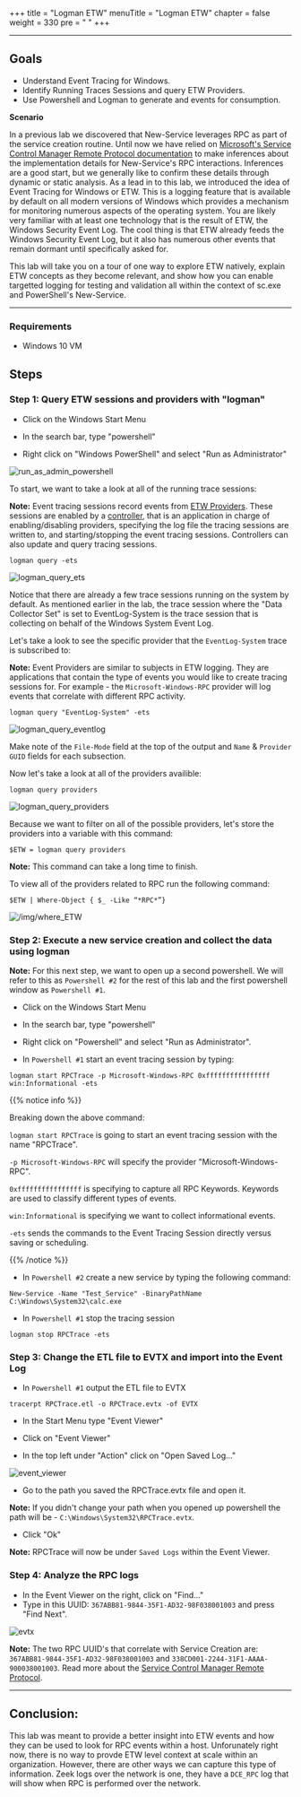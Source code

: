 +++
title = "Logman ETW"
menuTitle = "Logman ETW"
chapter = false
weight = 330
pre = "<i class='fab fa-leanpub'></i> "
+++

---
## Goals

* Understand Event Tracing for Windows.
* Identify Running Traces Sessions and query ETW Providers.
* Use Powershell and Logman to generate and events for consumption.

__Scenario__

In a previous lab we discovered that New-Service leverages RPC as part of the service creation routine. Until now we have relied on [Microsoft's Service Control Manager Remote Protocol documentation](https://docs.microsoft.com/en-us/openspecs/windows_protocols/ms-scmr/705b624a-13de-43cc-b8a2-99573da3635f) to make inferences about the implementation details for New-Service's RPC interactions. Inferences are a good start, but we generally like to confirm these details through dynamic or static analysis. As a lead in to this lab, we introduced the idea of Event Tracing for Windows or ETW. This is a logging feature that is available by default on all modern versions of Windows which provides a mechanism for monitoring numerous aspects of the operating system. You are likely very familiar with at least one technology that is the result of ETW, the Windows Security Event Log. The cool thing is that ETW already feeds the Windows Security Event Log, but it also has numerous other events that remain dormant until specifically asked for.

This lab will take you on a tour of one way to explore ETW natively, explain ETW concepts as they become relevant, and show how you can enable targetted logging for testing and validation all within the context of sc.exe and PowerShell's New-Service.

___
### Requirements
- Windows 10 VM

## Steps

### Step 1: Query ETW sessions and providers with "logman"

*  Click on the Windows Start Menu

*  In the search bar, type "powershell"

*  Right click on "Windows PowerShell" and select "Run as Administrator"

![run_as_admin_powershell](images/run_as_admin_powershell.PNG)

To start, we want to take a look at all of the running trace sessions:

**Note:** Event tracing sessions record events from [ETW Providers](https://docs.microsoft.com/en-us/windows/win32/etw/about-event-tracing#providers). These sessions are enabled by a [controller](https://docs.microsoft.com/en-us/windows/win32/etw/about-event-tracing#controllers), that is an application in charge of enabling/disabling providers, specifying the log file the tracing sessions are written to, and starting/stopping the event tracing sessions. Controllers can also update and query tracing sessions.

```
logman query -ets
```

![logman_query_ets](images/logman_query_ets.PNG)

Notice that there are already a few trace sessions running on the system by default. As mentioned earlier in the lab, the trace session where the "Data Collector Set" is set to EventLog-System is the trace session that is collecting on behalf of the Windows System Event Log.

Let's take a look to see the specific provider that the `EventLog-System` trace is subscribed to:

**Note:** Event Providers are similar to subjects in ETW logging. They are applications that contain the type of events you would like to create tracing sessions for. For example - the  `Microsoft-Windows-RPC` provider will log events that correlate with different RPC activity.
    
```
logman query "EventLog-System" -ets
```
![logman_query_eventlog](images/logman_query_eventlog.PNG)

Make note of the `File-Mode` field at the top of the output and `Name` & `Provider GUID` fields for each subsection. 

Now let's take a look at all of the providers availible:
```
logman query providers
```
![logman_query_providers](images/logman_query_providers.PNG)

Because we want to filter on all of the possible providers, let's store the providers into a variable with this command:

```
$ETW = logman query providers
```

**Note:** This command can take a long time to finish.

To view all of the providers related to RPC run the following command:
```
$ETW | Where-Object { $_ -Like “*RPC*”}
```

![/img/where_ETW](images/where_ETW.PNG)

### Step 2: Execute a new service creation and collect the data using logman

**Note:** For this next step, we want to open up a second powershell. We will refer to this as `Powershell #2` for the rest of this lab and the first powershell window as `Powershell #1`.

*  Click on the Windows Start Menu

*  In the search bar, type "powershell"

*  Right click on "Powershell" and select "Run as Administrator".

*  In `Powershell #1` start an event tracing session by typing: 
   
```
logman start RPCTrace -p Microsoft-Windows-RPC 0xffffffffffffffff win:Informational -ets
```

{{% notice info %}}

Breaking down the above command: 


`logman start RPCTrace` is going to start an event tracing session with the name "RPCTrace". 


`-p Microsoft-Windows-RPC` will specify the provider "Microsoft-Windows-RPC".


 `0xffffffffffffffff` is specifying to capture all RPC Keywords. Keywords are used to classify different types of events.


 `win:Informational` is specifying we want to collect informational events.


 `-ets` sends the commands to the Event Tracing Session directly versus saving or scheduling.


{{% /notice %}}

* In `Powershell #2` create a new service by typing the following command:

```
New-Service -Name "Test_Service" -BinaryPathName C:\Windows\System32\calc.exe
```

*  In `Powershell #1` stop the tracing session

```
logman stop RPCTrace -ets
```

### Step 3: Change the ETL file to EVTX and import into the Event Log

*  In `Powershell #1` output the ETL file to EVTX

```
tracerpt RPCTrace.etl -o RPCTrace.evtx -of EVTX
```

*  In the Start Menu type "Event Viewer"

*  Click on "Event Viewer"

*  In the top left under "Action" click on "Open Saved Log..."

![event_viewer](images/event_viewer.PNG)

*  Go to the path you saved the RPCTrace.evtx file and open it.

**Note:** If you didn't change your path when you opened up powershell the path will be - `C:\Windows\System32\RPCTrace.evtx`.

*  Click "Ok"

**Note:** RPCTrace will now be under `Saved Logs` within the Event Viewer.


### Step 4: Analyze the RPC logs

*  In the Event Viewer on the right, click on "Find..."
*  Type in this UUID: `367ABB81-9844-35F1-AD32-98F038001003` and press "Find Next".

![evtx](images/evtx.png)

**Note:** The two RPC UUID's that correlate with Service Creation are: `367ABB81-9844-35F1-AD32-98F038001003` and `338CD001-2244-31F1-AAAA-900038001003`. Read more about the [Service Control Manager Remote Protocol](https://docs.microsoft.com/en-us/openspecs/windows_protocols/ms-scmr/705b624a-13de-43cc-b8a2-99573da3635f).

---
## Conclusion:

This lab was meant to provide a better insight into ETW events and how they can be used to look for RPC events within a host. Unforunately right now, there is no way to provde ETW level context at scale within an organization. However, there are other ways we can capture this type of information. Zeek logs over the network is one, they have a `DCE_RPC` log that will show when RPC is performed over the network.